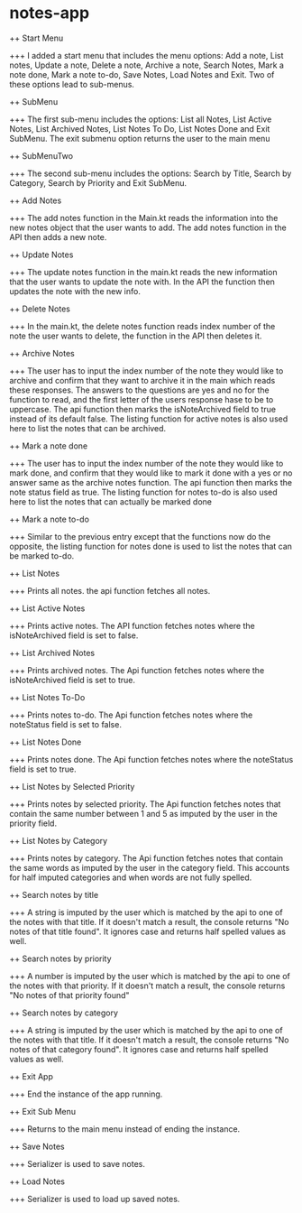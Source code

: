 # notes-app

++ Start Menu 

+++ I added a start menu that includes the menu options:
 Add a note, List notes, Update a note, Delete a note,
Archive a note, Search Notes, Mark a note done, Mark a note to-do,
Save Notes, Load Notes and Exit.
Two of these options lead to sub-menus.

++ SubMenu 

+++ The first sub-menu includes the options:
List all Notes, List Active Notes, List Archived Notes,
List Notes To Do, List Notes Done and Exit SubMenu.
The exit submenu option returns the user to the main menu

++ SubMenuTwo

+++ The second sub-menu includes the options:
Search by Title, Search by Category, Search by Priority and
Exit SubMenu. 

++ Add Notes

+++ The add notes function in the Main.kt reads the information into the 
new notes object that the user wants to add.
The add notes function in the API then adds a new note.

++ Update Notes

+++ The update notes function in the main.kt reads the new information 
that the user wants to update the note with.
In the API the function then updates the note with the new info.

++ Delete Notes

+++  In the main.kt, the delete notes function reads index number of the 
note the user wants to delete, the function in the API then deletes it.


++ Archive Notes 

+++ The user has to input the index number of the note they would like to archive
and confirm that they want to archive it in the main which reads these responses.
The answers to the questions are yes and no for the function to read, and the first letter 
of the users response hase to be to uppercase. 
The api function then marks the isNoteArchived field to true instead of its default false.
The listing function for active notes is also used here to list the notes that can be archived.


++ Mark a note done 

+++ The user has to input the index number of the note they would like to mark done,
and confirm that they would like to mark it done with a yes or no answer same as the
archive notes function. The api function then marks the note status field as true.
The listing function for notes to-do is also used here to list the notes that can actually 
be marked done 


++ Mark a note to-do 

+++ Similar to the previous entry except that the functions now do the opposite, 
the listing function for notes done is used to list the notes that can be marked to-do.


++ List Notes

+++ Prints all notes. the api function fetches all notes.


++ List Active Notes

+++ Prints active notes. The API function fetches notes where the isNoteArchived
field is set to false.


++ List Archived Notes 

+++ Prints archived notes. The Api function fetches notes where the isNoteArchived 
field is set to true.

++ List Notes To-Do

+++ Prints notes to-do. The Api function fetches notes where the noteStatus
field is set to false.

++ List Notes Done

+++ Prints notes done. The Api function fetches notes where the noteStatus
field is set to true.

++ List Notes by Selected Priority

+++ Prints notes by selected priority. The Api function fetches notes that contain the same 
number between 1 and 5 as imputed by the user in the priority field.


++ List Notes by Category

+++ Prints notes by category. The Api function fetches notes that contain the same words as
imputed by the user in the category field. This accounts for half imputed categories and when words 
are not fully spelled. 


++ Search notes by title

+++ A string is imputed by the user which is matched by the api to one of the notes 
with that title. If it doesn't match a result, the console returns "No notes of that title found". It ignores
case and returns half spelled values as well.

++ Search notes by priority

+++ A number is imputed by the user which is matched by the api to one of the notes
with that priority. If it doesn't match a result, the console returns "No notes of that priority found"

++ Search notes by category

+++ A string is imputed by the user which is matched by the api to one of the notes
with that title. If it doesn't match a result, the console returns "No notes of that category found". It ignores 
case and returns half spelled values as well.

++ Exit App

+++ End the instance of the app running.

++ Exit Sub Menu 

+++ Returns to the main menu instead of ending the instance.

++ Save Notes

+++ Serializer is used to save notes.

++ Load Notes 

+++ Serializer is used to load up saved notes.  